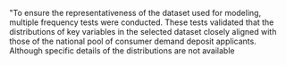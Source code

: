 "To ensure the representativeness of the dataset used for modeling, multiple frequency tests were conducted. These tests validated that the distributions of key variables in the selected dataset closely aligned with those of the national pool of consumer demand deposit applicants. Although specific details of the distributions are not available
